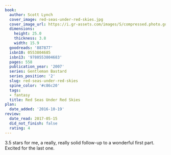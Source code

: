 ```yaml
---
book:
  author: Scott Lynch
  cover_image: red-seas-under-red-skies.jpg
  cover_image_url: https://i.gr-assets.com/images/S/compressed.photo.goodreads.com/books/1504628967l/887877._SX98_.jpg
  dimensions:
    height: 25.0
    thickness: 3.8
    width: 15.9
  goodreads: '887877'
  isbn10: 0553804685
  isbn13: '9780553804683'
  pages: 558
  publication_year: '2007'
  series: Gentleman Bastard
  series_position: '2'
  slug: red-seas-under-red-skies
  spine_color: '#c86c20'
  tags:
  - fantasy
  title: Red Seas Under Red Skies
plan:
  date_added: '2016-10-19'
review:
  date_read: 2017-05-15
  did_not_finish: false
  rating: 4
---
```


3.5 stars for me, a really, really solid follow-up to a wonderful first part. Excited for the last one.
